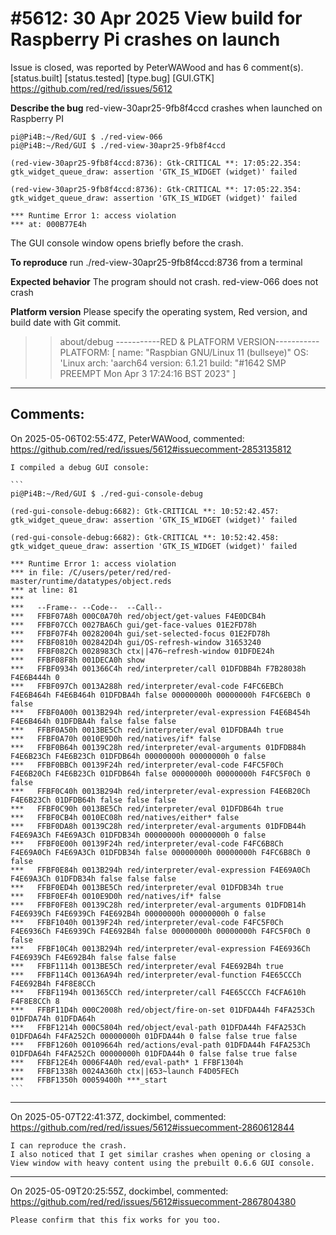 
#5612: 30 Apr 2025 View build for Raspberry Pi crashes on launch
================================================================================
Issue is closed, was reported by PeterWAWood and has 6 comment(s).
[status.built] [status.tested] [type.bug] [GUI.GTK]
<https://github.com/red/red/issues/5612>

**Describe the bug**
red-view-30apr25-9fb8f4ccd crashes when launched on Raspberry PI 
```
pi@Pi4B:~/Red/GUI $ ./red-view-066
pi@Pi4B:~/Red/GUI $ ./red-view-30apr25-9fb8f4ccd

(red-view-30apr25-9fb8f4ccd:8736): Gtk-CRITICAL **: 17:05:22.354: gtk_widget_queue_draw: assertion 'GTK_IS_WIDGET (widget)' failed

(red-view-30apr25-9fb8f4ccd:8736): Gtk-CRITICAL **: 17:05:22.354: gtk_widget_queue_draw: assertion 'GTK_IS_WIDGET (widget)' failed

*** Runtime Error 1: access violation
*** at: 000B77E4h
```
The GUI console window opens briefly before the crash.

**To reproduce**
run ./red-view-30apr25-9fb8f4ccd:8736 from a terminal

**Expected behavior**
The program should not crash. red-view-066 does not crash

**Platform version**
Please specify the operating system, Red version, and build date with Git commit.

>> about/debug
-----------RED & PLATFORM VERSION----------- 
PLATFORM: [ name: "Raspbian GNU/Linux 11 (bullseye)" OS: 'Linux arch: 'aarch64 version: 6.1.21 build: "#1642 SMP PREEMPT Mon Apr  3 17:24:16 BST 2023" ]
--------------------------------------------



Comments:
--------------------------------------------------------------------------------

On 2025-05-06T02:55:47Z, PeterWAWood, commented:
<https://github.com/red/red/issues/5612#issuecomment-2853135812>

    I compiled a debug GUI console:
    
    ```
    pi@Pi4B:~/Red/GUI $ ./red-gui-console-debug
    
    (red-gui-console-debug:6682): Gtk-CRITICAL **: 10:52:42.457: gtk_widget_queue_draw: assertion 'GTK_IS_WIDGET (widget)' failed
    
    (red-gui-console-debug:6682): Gtk-CRITICAL **: 10:52:42.458: gtk_widget_queue_draw: assertion 'GTK_IS_WIDGET (widget)' failed
    
    *** Runtime Error 1: access violation
    *** in file: /C/users/peter/red/red-master/runtime/datatypes/object.reds
    *** at line: 81
    ***
    ***   --Frame-- --Code--  --Call--
    ***   FFBF07A8h 000C0A70h red/object/get-values F4E0DCB4h
    ***   FFBF07CCh 0027BA6Ch gui/get-face-values 01E2FD78h
    ***   FFBF07F4h 00282004h gui/set-selected-focus 01E2FD78h
    ***   FFBF0810h 002842D4h gui/OS-refresh-window 31653240
    ***   FFBF082Ch 0028983Ch ctx||476~refresh-window 01DFDE24h
    ***   FFBF08F8h 001DECA0h show
    ***   FFBF0934h 001366C4h red/interpreter/call 01DFDBB4h F7B28038h F4E6B444h 0
    ***   FFBF097Ch 0013A288h red/interpreter/eval-code F4FC6EBCh F4E6B464h F4E6B464h 01DFDBA4h false 00000000h 00000000h F4FC6EBCh 0 false
    ***   FFBF0A00h 0013B294h red/interpreter/eval-expression F4E6B454h F4E6B464h 01DFDBA4h false false false
    ***   FFBF0A50h 0013BE5Ch red/interpreter/eval 01DFDBA4h true
    ***   FFBF0A70h 0010E9D0h red/natives/if* false
    ***   FFBF0B64h 00139C28h red/interpreter/eval-arguments 01DFDB84h F4E6B23Ch F4E6B23Ch 01DFDB64h 00000000h 00000000h 0 false
    ***   FFBF0BBCh 00139F24h red/interpreter/eval-code F4FC5F0Ch F4E6B20Ch F4E6B23Ch 01DFDB64h false 00000000h 00000000h F4FC5F0Ch 0 false
    ***   FFBF0C40h 0013B294h red/interpreter/eval-expression F4E6B20Ch F4E6B23Ch 01DFDB64h false false false
    ***   FFBF0C90h 0013BE5Ch red/interpreter/eval 01DFDB64h true
    ***   FFBF0CB4h 0010EC08h red/natives/either* false
    ***   FFBF0DA8h 00139C28h red/interpreter/eval-arguments 01DFDB44h F4E69A3Ch F4E69A3Ch 01DFDB34h 00000000h 00000000h 0 false
    ***   FFBF0E00h 00139F24h red/interpreter/eval-code F4FC6B8Ch F4E69A0Ch F4E69A3Ch 01DFDB34h false 00000000h 00000000h F4FC6B8Ch 0 false
    ***   FFBF0E84h 0013B294h red/interpreter/eval-expression F4E69A0Ch F4E69A3Ch 01DFDB34h false false false
    ***   FFBF0ED4h 0013BE5Ch red/interpreter/eval 01DFDB34h true
    ***   FFBF0EF4h 0010E9D0h red/natives/if* false
    ***   FFBF0FE8h 00139C28h red/interpreter/eval-arguments 01DFDB14h F4E6939Ch F4E6939Ch F4E692B4h 00000000h 00000000h 0 false
    ***   FFBF1040h 00139F24h red/interpreter/eval-code F4FC5F0Ch F4E6936Ch F4E6939Ch F4E692B4h false 00000000h 00000000h F4FC5F0Ch 0 false
    ***   FFBF10C4h 0013B294h red/interpreter/eval-expression F4E6936Ch F4E6939Ch F4E692B4h false false false
    ***   FFBF1114h 0013BE5Ch red/interpreter/eval F4E692B4h true
    ***   FFBF114Ch 00136A94h red/interpreter/eval-function F4E65CCCh F4E692B4h F4F8E8CCh
    ***   FFBF1194h 001365CCh red/interpreter/call F4E65CCCh F4CFA610h F4F8E8CCh 8
    ***   FFBF11D4h 000C2008h red/object/fire-on-set 01DFDA44h F4FA253Ch 01DFDA74h 01DFDA64h
    ***   FFBF1214h 000C5804h red/object/eval-path 01DFDA44h F4FA253Ch 01DFDA64h F4FA252Ch 00000000h 01DFDA44h 0 false false true false
    ***   FFBF1260h 00109664h red/actions/eval-path 01DFDA44h F4FA253Ch 01DFDA64h F4FA252Ch 00000000h 01DFDA44h 0 false false true false
    ***   FFBF12E4h 0006F4A0h red/eval-path* 1 FFBF1304h
    ***   FFBF1338h 0024A360h ctx||653~launch F4D05FECh
    ***   FFBF1350h 00059400h ***_start
    ```

--------------------------------------------------------------------------------

On 2025-05-07T22:41:37Z, dockimbel, commented:
<https://github.com/red/red/issues/5612#issuecomment-2860612844>

    I can reproduce the crash.
    I also noticed that I get similar crashes when opening or closing a View window with heavy content using the prebuilt 0.6.6 GUI console.

--------------------------------------------------------------------------------

On 2025-05-09T20:25:55Z, dockimbel, commented:
<https://github.com/red/red/issues/5612#issuecomment-2867804380>

    Please confirm that this fix works for you too.

